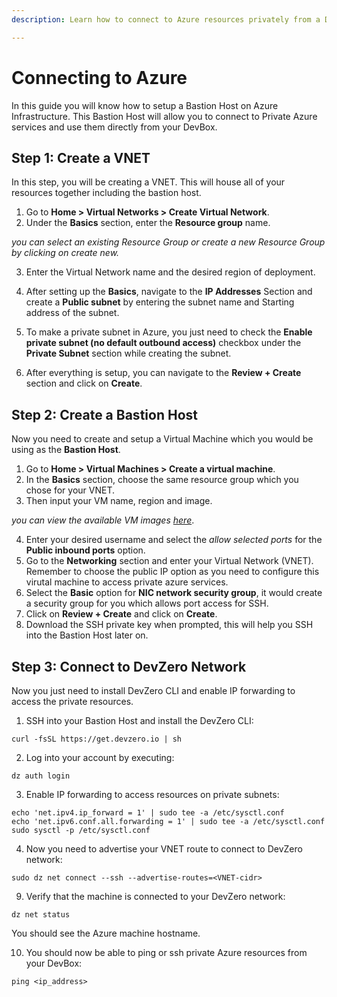 ```yaml
---
description: Learn how to connect to Azure resources privately from a DevBox.

---
```


# Connecting to Azure

In this guide you will know how to setup a Bastion Host on Azure Infrastructure. This Bastion Host will allow you to connect to Private Azure services and use them directly from your DevBox.

## Step 1: Create a VNET

In this step, you will be creating a VNET. This will house all of your resources together including the bastion host.

1. Go to **Home > Virtual Networks > Create Virtual Network**.
2. Under the **Basics** section, enter the **Resource group** name.

*you can select an existing Resource Group or create a new Resource Group by clicking on create new.*

3. Enter the Virtual Network name and the desired region of deployment.
4. After setting up the **Basics**, navigate to the **IP Addresses** Section and create a **Public subnet** by entering the subnet name and Starting address of the subnet.

5. To make a private subnet in Azure, you just need to check the **Enable private subnet (no default outbound access)** checkbox under the **Private Subnet** section while creating the subnet.

6. After everything is setup, you can navigate to the **Review + Create** section and click on **Create**.

## Step 2: Create a Bastion Host

Now you need to create and setup a Virtual Machine which you would be using as the **Bastion Host**.

1. Go to **Home > Virtual Machines > Create a virtual machine**.
2. In the **Basics** section, choose the same resource group which you chose for your VNET.
3. Then input your VM name, region and image.

*you can view the available VM images [here](https://azuremarketplace.microsoft.com/en-us/marketplace/apps?filters=virtual-machine-images)*.

4. Enter your desired username and select the *allow selected ports* for the **Public inbound ports** option.
5. Go to the **Networking** section and enter your Virtual Network (VNET). Remember to choose the public IP option as you need to configure this virutal machine to access private azure services.
6. Select the **Basic** option for **NIC network security group**, it would create a security group for you which allows port access for SSH.
7. Click on **Review + Create** and click on **Create**.
8. Download the SSH private key when prompted, this will help you SSH into the Bastion Host later on.

## Step 3: Connect to DevZero Network

Now you just need to install DevZero CLI and enable IP forwarding to access the private resources.

1. SSH into your Bastion Host and install the DevZero CLI:

```
curl -fsSL https://get.devzero.io | sh
```

2. Log into your account by executing:

```
dz auth login
```

3. Enable IP forwarding to access resources on private subnets:

```
echo 'net.ipv4.ip_forward = 1' | sudo tee -a /etc/sysctl.conf
echo 'net.ipv6.conf.all.forwarding = 1' | sudo tee -a /etc/sysctl.conf
sudo sysctl -p /etc/sysctl.conf
```

4. Now you need to advertise your VNET route to connect to DevZero network:

```
sudo dz net connect --ssh --advertise-routes=<VNET-cidr>
```

9. Verify that the machine is connected to your DevZero network:

```
dz net status
```

You should see the Azure machine hostname.

10. You should now be able to ping or ssh private Azure resources from your DevBox:

```
ping <ip_address>
```
